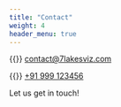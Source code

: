 ```yaml
---
title: "Contact"
weight: 4
header_menu: true
---
```



{{<icon class="fa fa-envelope">}}&nbsp;[contact@7lakesviz.com](mailto:contact@7lakesviz.com)

{{<icon class="fa fa-phone">}}&nbsp;[+91 999 123456](tel:+91999123456)

Let us get in touch!
